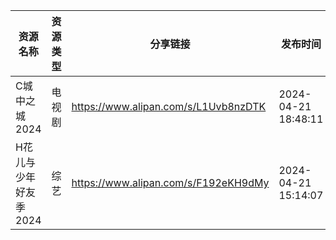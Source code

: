 | 资源名称          | 资源类型 | 分享链接                                 | 发布时间                |
| ------------- | ---- | ------------------------------------ | ------------------- |
| C城中之城2024     | 电视剧  | https://www.alipan.com/s/L1Uvb8nzDTK | 2024-04-21 18:48:11 |
| H花儿与少年好友季2024 | 综艺   | https://www.alipan.com/s/F192eKH9dMy | 2024-04-21 15:14:07 |
